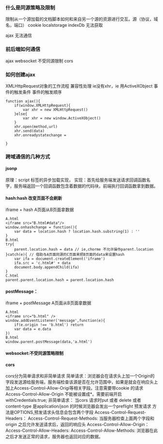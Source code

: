 ### 什么是同源策略及限制
限制从一个源加载的文档脚本如何和来自另一个源的资源进行交互。源（协议，域名，端口）
cookie localstorage indexDb 无法获取

ajax 无法通信
### 前后端如何通信
ajax 
websocket 不受同源限制
cors 
### 如何创建ajax
XMLHttpRequest对象的工作流程
兼容性处理 ie没有xhr，ie 用ActiveXObject
事件的触发条件
事件的触发顺序

```
function ajax(){
    if(window.XMLHttpRequest){
        var xhr = new XMLHttpRequest()
    }else{
        var xhr = new window.ActiveXObject()
    }
    xhr.open(method,url)
    xhr.send(data)
    xhr.onreadystatechange = 

}
```
### 跨域通信的几种方式
#### jsonp
原理：script 标签的异步加载实现，
实现：首先给服务端发送请求回调函数名字，服务端返回一个回调函数包含着数据的代码块，前端执行回调函数拿到数据。
#### hash:hash 改变页面不会刷新
iframe + hash 
A页面从B页面拿数据
```
A.html
<iframe src="B.html#data"/>
window.onhashchange = function(){
    var data = location.hash ? location.hash.substring(1) : ''
}
B.html
try{
    parent.location.hash = data // ie,chorme 不允许操作parent.location 
}catch(e){ // 借助与A页面同源的C页面来把B页面的data来设置hash
    var ifa = document.createElement('iframe')
    ifa.src = 'c.html#' + data
    document.body.appendChild(ifa)
}
C.html
parent.parent.location.hash = parent.location.hash

```
#### postMessage：
iframe + postMessage
A页面从B页面拿数据
```
A.html
<iframe src="b.html" />
window.addEventListener('message',function(e){
    if(e.origin !== 'b.html') return 
    var data = e.data
})
B.html
window.parent.postMessage(data,'a.html')
```
#### websocket:不受同源策略限制
#### cors
cors分为简单请求和非简单请求
简单请求：浏览器会在请求头上加一个Origin的字段发送源给服务端，服务端检查该源是否在允许范围中，如果是就会在响应头上加上Access-Control-Allow-Origi等相关字段。注意需要带cookie 的请求Access-Control-Allow-Origin 不能被设置成*。需要前端开启withCredentials:true;
非简单请求：
当cors 请求时put 或者 delete 或者content-type 是application/json 的时候浏览器会发出一个preflight 预发请求 方法是OPTIONS,预发请求头信息会包含两个字段
Access-Control-Request-Headers：
Access-Control-Request-Methods:
当服务器检查上面两个字段和origin 之后允许发送请求后，返回的响应头
Access-Control-Allow-Origin：
Access-Control-Allow-Headers:
Access-Control-Allow-Methods:
浏览器在此之后才发送正常的请求，服务器也返回对应的数据。